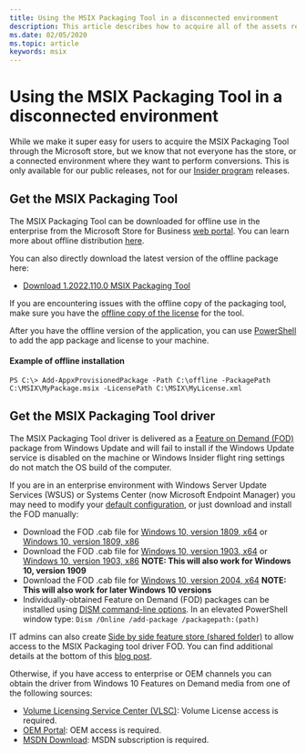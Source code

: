 ```yaml
---
title: Using the MSIX Packaging Tool in a disconnected environment
description: This article describes how to acquire all of the assets required for the MSIX Packaging Tool if you are in a disconnected environment.
ms.date: 02/05/2020
ms.topic: article
keywords: msix
---
```


# Using the MSIX Packaging Tool in a disconnected environment

While we make it super easy for users to acquire the MSIX Packaging Tool through the Microsoft store, but we know that not everyone has the store, or a connected environment where they want to perform conversions. This is only available for our public releases, not for our [Insider program](insider-program.md) releases.

## Get the MSIX Packaging Tool

The MSIX Packaging Tool can be downloaded for offline use in the enterprise from the Microsoft Store for Business [web portal](https://businessstore.microsoft.com/store). You can learn more about offline distribution [here](/microsoft-store/distribute-offline-apps).

You can also directly download the latest version of the offline package here:
- [Download 1.2022.110.0 MSIX Packaging Tool](https://download.microsoft.com/download/6/f/e/6fec9d4c-f570-4826-995a-5feba065fa8b/MSIXPackagingTool_1.2022.110.0.msixbundle)

If you are encountering issues with the offline copy of the packaging tool, make sure you have the [offline copy of the license](/microsoft-store/distribute-offline-apps#download-an-offline-licensed-app) for the tool. 

After you have the offline version of the application, you can use [PowerShell](/powershell/module/dism/add-appxprovisionedpackage?view=win10-ps) to add the app package and license to your machine.

#### Example of offline installation
```
PS C:\> Add-AppxProvisionedPackage -Path C:\offline -PackagePath C:\MSIX\MyPackage.msix -LicensePath C:\MSIX\MyLicense.xml
```

## Get the MSIX Packaging Tool driver

The MSIX Packaging Tool driver is delivered as a [Feature on Demand (FOD)](/windows-hardware/manufacture/desktop/features-on-demand-v2--capabilities) package from Windows Update and will fail to install if the Windows Update service is disabled on the machine or Windows Insider flight ring settings do not match the OS build of the computer.

If you are in an enterprise environment with Windows Server Update Services (WSUS) or Systems Center (now Microsoft Endpoint Manager) you may need to modify your [default configuration](/windows/deployment/update/fod-and-lang-packs), or just download and install the FOD manually:

- Download the FOD .cab file for [Windows 10, version 1809, x64](https://download.microsoft.com/download/8/4/3/8436215A-42DB-4FD2-966D-60D436D6EEFC/Msix-PackagingTool-Driver-Package~31bf3856ad364e35~amd64~~.cab) or [Windows 10, version 1809, x86](https://download.microsoft.com/download/9/9/4/9948d09d-af25-45a5-b01f-cc4bcf05f5bf/Msix-PackagingTool-Driver-Package~31bf3856ad364e35~x86~~.cab)
- Download the FOD .cab file for [Windows 10, version 1903, x64](https://download.microsoft.com/download/5/2/e/52ec35e9-3b50-47b2-879d-c815a93bc3fc/Msix-PackagingTool-Driver-Package~31bf3856ad364e35~amd64~~.cab) or [Windows 10, version 1903, x86](https://download.microsoft.com/download/2/c/3/2c3a78a2-4d64-426a-976d-dfe4805110cc/Msix-PackagingTool-Driver-Package~31bf3856ad364e35~x86~~.cab) **NOTE: This will also work for Windows 10, version 1909**
- Download the FOD .cab file for [Windows 10, version 2004, x64](https://download.microsoft.com/download/4/c/7/4c79bf31-946c-444a-bc5f-61398d3b0a76/Msix-PackagingTool-Driver-Package~31bf3856ad364e35~amd64~~.cab) **NOTE: This will also work for later Windows 10 versions**
- Individually-obtained Feature on Demand (FOD) packages can be installed using [DISM command-line options](/windows-hardware/manufacture/desktop/dism-operating-system-package-servicing-command-line-options). In an elevated PowerShell window type: ```Dism /Online /add-package /packagepath:(path)```

IT admins can also create [Side by side feature store (shared folder)](/windows-server/administration/server-manager/configure-features-on-demand-in-windows-server) to allow access to the MSIX Packaging tool driver FOD. You can find additional details at the bottom of this [blog post](https://techcommunity.microsoft.com/t5/Windows-IT-Pro-Blog/Language-pack-acquisition-and-retention-for-enterprise-devices/ba-p/275404).

Otherwise, if you have access to enterprise or OEM channels you can obtain the driver from Windows 10 Features on Demand media from one of the following sources:

- [Volume Licensing Service Center (VLSC)](https://www.microsoft.com/Licensing/servicecenter/default.aspx): Volume License access is required.
- [OEM Portal](https://www.microsoftoem.com): OEM access is required.
- [MSDN Download](https://my.visualstudio.com/Downloads/Featured): MSDN subscription is required.
